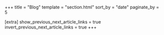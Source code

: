 +++
title = "Blog"
template = "section.html"
sort_by = "date"
paginate_by = 5

[extra]
show_previous_next_article_links = true
invert_previous_next_article_links = true
+++
